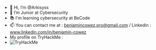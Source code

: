 - 👋 Hi, I’m @Arkisyss
- 👀 I’m Junior at Cybersecurity
- 📚 I'm learning cybersecurity at BeCode
- 📫 You can contact me at : benjamincowez.pro@gmail.com / Linkedin : www.linkedin.com/in/benjamin-cowez
- My profile on TryHackMe :
-  <img src="https://tryhackme-badges.s3.amazonaws.com/Arkisyss.png" alt="TryHackMe">
<!---
Cowez/Cowez is a ✨ special ✨ repository because its `README.md` (this file) appears on your GitHub profile.
You can click the Preview link to take a look at your changes.
--->
